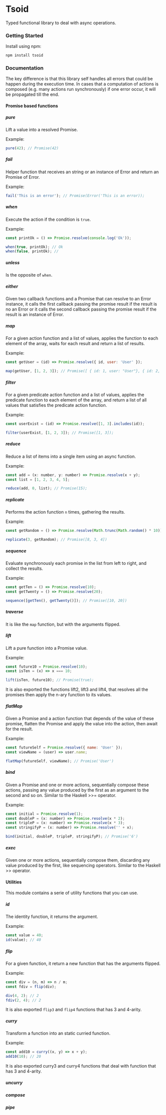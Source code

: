 # Tsoid

Typed functional library to deal with async operations.

### Getting Started

Install using npm:

```sh
npm install tsoid
```

### Documentation

The key difference is that this library self handles all errors that could be happen during the execution time. In cases that a computation of actions is composed (e.g. many actions run synchronously) if one error occur, it will be propagated till the end.

#### Promise based functions

##### pure

Lift a value into a resolved Promise.

Example:

```javascript
pure(42); // Promise(42)
```

##### fail

Helper function that receives an string or an instance of Error and return an Promise of Error.

Example:

```javascript
fail('This is an error'); // Promise(Error('This is an error));
```

##### when

Execute the action if the condition is `true`.

Example:

```javascript
const printOk = () => Promise.resolve(console.log('Ok'));

when(true, printOk); // Ok
when(false, printOk); //
```

##### unless

Is the opposite of `when`.

##### either

Given two callback functions and a Promise that can resolve to an Error instance,
it calls the first callback passing the promise result if the result is no an Error or
it calls the second callback passing the promise result if the result is an instance
of Error.

##### map

For a given action function and a list of values, applies the function to each element of the array, waits for each result and return a list of results.

Example:

```javascript
const getUser = (id) => Promise.resolve({ id, user: 'User' });

map(getUser, [1, 2, 3]); // Promise([ { id: 1, user: "User"}, { id: 2, user: "User" }, ... ])
```

##### filter

For a given predicate action function and a list of values, applies the predicate
function to each element of the array, and return a list of all values that satisfies
the predicate action function.

Example:

```javascript
const userExist = (id) => Promise.resolve([1, 3].includes(id));

filter(userExist, [1, 2, 3]); // Promise([1, 3]);
```

##### reduce

Reduce a list of items into a single item using an async function.

Example:

```javascript
const add = (x: number, y: number) => Promise.resolve(x + y);
const list = [1, 2, 3, 4, 5];

reduce(add, 0, list); // Promise(15);
```

##### replicate

Performs the action function `n` times, gathering the results.

Example:

```javascript
const getRandom = () => Promise.resolve(Math.trunc(Math.random() * 10));

replicate(3, getRandom); // Promise([8, 3, 4])
```

##### sequence

Evaluate synchronously each promise in the list from left to right, and collect the results.

Example: 

```javascript
const getTen = () => Promise.resolve(10);
const getTwenty = () => Promise.resolve(20);

sequence([getTen(), getTwenty()]); // Promise([10, 20])
```

##### traverse

It is like the `map` function, but with the arguments flipped.

##### lift

Lift a pure function into a Promise value. 

Example:

```javascript
const future10 = Promise.resolve(10);
const isTen = (x) => x === 10;

lift(isTen, future10); // Promise(true);
```

It is also exported the functions lift2, lift3 and lift4, that resolves all the promises
then apply the n-ary function to its values.

##### flatMap

Given a Promise and a action function that depends of the value of these promise,
flatten the Promise and apply the value into the action, then await for the result.

Example: 

```javascript
const futureSelf = Promise.resolve({ name: 'User' });
const viewName = (user) => user.name;

flatMap(futureSelf, viewName); // Promise('User')
```

##### bind

Given a Promise and one or more actions, sequentially compose these actions,
passing any value produced by the first as an argument to the second and so on.
Similar to the Haskell >>= operator. 

Example:

```javascript
const initial = Promise.resolve(1);
const doubleP = (x: number) => Promise.resolve(x * 2);
const tripleP = (x: number) => Promise.resolve(x * 3);
const stringifyP = (x: number) => Promise.resolve('' + x);

bind(initial, doubleP, tripleP, stringifyP); // Promise('6')
```

##### exec

Given one or more actions, sequentially compose them, discarding any value 
produced by the first, like sequencing operators. Similar to the Haskell >> operator.

#### Utilities

This module contains a serie of utility functions that you can use.

##### id

The identity function, it returns the argument.

Example:
```javascript
const value = 40;
id(value); // 40
```

##### flip

For a given function, it return a new function that has the arguments flipped.

Example:

```javascript
const div = (n, m) => n / m;
const fdiv = flip(div);

div(4, 2); // 2
fdiv(2, 4); // 2
```

It is also exported `flip3` and `flip4` functions that has 3 and 4-arity.

##### curry

Transform a function into an static curried function.

Example:

```javascript
const add10 = curry((x, y) => x + y);
add10(10); // 20
```

It is also exported curry3 and curry4 functions that deal with function that has 3 and 4-arity.

##### uncurry

##### compose

##### pipe
